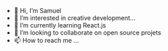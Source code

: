 - 👋 Hi, I’m Samuel 
- 👀 I’m interested in creative development...
- 🌱 I’m currently learning React.js
- 💞️ I’m looking to collaborate on open source projets
- 📫 How to reach me ...

<!---
oniretis/oniretis is a ✨ special ✨ repository because its `README.md` (this file) appears on your GitHub profile.
You can click the Preview link to take a look at your changes.
--->
